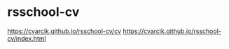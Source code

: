 # rsschool-cv
https://cvarcik.github.io/rsschool-cv/cv
https://cvarcik.github.io/rsschool-cv/index.html
